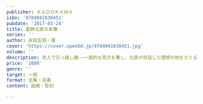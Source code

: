 ```yaml
---
publisher: ＫＡＤＯＫＡＷＡ
isbn: '9784041038451'
pubdate: '2017-03-24'
title: 葛飾北斎の本懐
series: ''
author: 永田生慈／著
cover: 'https://cover.openbd.jp/9784041038451.jpg'
volume: ''
description: 奇人で引っ越し魔――一面的な見方を覆し、北斎が目指した理想の地をさぐる
price: '1600'
genre: ''
target: 一般
format: 全集・双書
content: 絵画・彫刻

---
```

